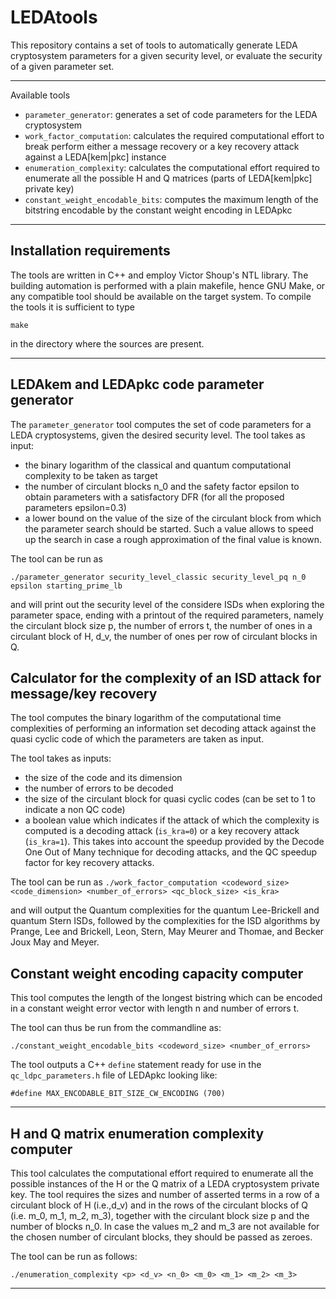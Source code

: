 # LEDAtools
This repository contains a set of tools to automatically generate
LEDA cryptosystem parameters for a given security level, or
evaluate the security of a given parameter set.

--- 
Available tools

 * `parameter_generator`: generates a set of code parameters for the LEDA cryptosystem
 * `work_factor_computation`: calculates the required computational effort to break
   perform either a message recovery or a key recovery attack against a LEDA[kem|pkc] 
   instance
 * `enumeration_complexity`: calculates the computational effort required to enumerate all 
   the possible H and Q matrices (parts of LEDA[kem|pkc] private key)
 * `constant_weight_encodable_bits`: computes the maximum length of the bitstring encodable 
   by the constant weight encoding in LEDApkc
 
---

Installation requirements
-------------------------

The tools are written in C++ and employ Victor Shoup's NTL library.
The building automation is performed with a plain makefile, hence GNU Make, 
or any compatible tool should be available on the target system.
To compile the tools it is sufficient to type

`make`

in the directory where the sources are present.

---

LEDAkem and LEDApkc code parameter generator
--------------------------------------------
The `parameter_generator` tool computes the set of code parameters for a LEDA 
cryptosystems, given the desired security level.
The tool takes as input:
  * the binary logarithm of the classical and quantum
computational complexity to be taken as target
  * the number of circulant blocks n_0 and the safety factor epsilon to obtain parameters with
a satisfactory DFR (for all the proposed parameters epsilon=0.3)
  * a lower bound on the value of the size of the circulant block from which
the parameter search should be started. Such a value allows to speed 
up the search in case a rough approximation of the final value is known.

The tool can be run as 

`./parameter_generator security_level_classic security_level_pq n_0 epsilon starting_prime_lb`

and will print out the security level of the considere ISDs when exploring the
parameter space, ending with a printout of the required parameters, namely
the circulant block size p, the number of errors t, the number of ones in a circulant
block of H, d_v, the number of ones per row of circulant blocks in Q.


Calculator for the complexity of an ISD attack for message/key recovery
-----------------------------------------------------------------------
The tool computes the binary logarithm of the computational time complexities
of performing an information set decoding attack against the quasi cyclic 
code of which the parameters are taken as input.

The tool takes as inputs:
  * the size of the code and its dimension
  * the number of errors to be decoded
  * the size of the circulant block for quasi cyclic codes (can be set to 1 to 
  indicate a non QC code)
  * a boolean value which indicates if the attack of which the complexity is computed
  is a decoding attack (`is_kra=0`) or a key recovery attack (`is_kra=1`). This takes 
  into account the speedup provided by the Decode One Out of Many technique for 
  decoding attacks, and the QC speedup factor for key recovery attacks.

The tool can be run as 
`./work_factor_computation <codeword_size> <code_dimension> <number_of_errors> <qc_block_size> <is_kra>`

and will output the Quantum complexities for the quantum Lee-Brickell and quantum Stern ISDs, followed
by the complexities for the ISD algorithms by Prange, Lee and Brickell, Leon, Stern, May Meurer and Thomae, 
and Becker Joux May and Meyer.

Constant weight encoding capacity computer
------------------------------------------

This tool computes the length of the longest bistring which can be encoded in a 
constant weight error vector with length n and number of errors t.

The tool can thus be run from the commandline as:

`./constant_weight_encodable_bits <codeword_size> <number_of_errors>`

The tool outputs a C++ `define` statement ready for use in the `qc_ldpc_parameters.h` file of LEDApkc looking like:

`#define MAX_ENCODABLE_BIT_SIZE_CW_ENCODING (700)`

---

H and Q matrix enumeration complexity computer
----------------------------------------------
This tool calculates the computational effort required to enumerate
all the possible instances of the H or the Q matrix of a LEDA cryptosystem
private key.
The tool requires the sizes and number of asserted terms in a row of a circulant
block of H (i.e.,d_v) and in the rows of the circulant blocks of Q (i.e. m_0, m_1, 
m_2, m_3), together with the circulant block size p and the number of blocks n_0.
In case the values m_2 and m_3 are not available for the chosen number of circulant
blocks, they should be passed as zeroes.

The tool can be run as follows:

`./enumeration_complexity <p> <d_v> <n_0> <m_0> <m_1> <m_2> <m_3>`

---

